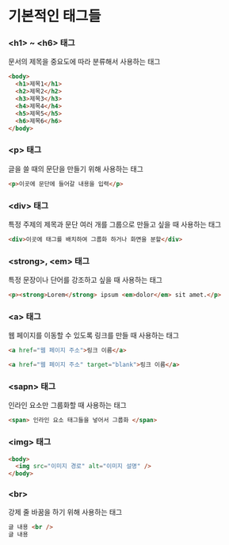 # 기본적인 태그들

### **\<h1> ~ \<h6> 태그**

문서의 제목을 중요도에 따라 분류해서 사용하는 태그

```html
<body>
  <h1>제목1</h1>
  <h2>제목2</h2>
  <h3>제목3</h3>
  <h4>제목4</h4>
  <h5>제목5</h5>
  <h6>제목6</h6>
</body>
```

### **\<p> 태그**

글을 쓸 때의 문단을 만들기 위해 사용하는 태그

```html
<p>이곳에 문단에 들어갈 내용을 입력</p>
```

### **\<div> 태그**

특정 주제의 제목과 문단 여러 개를 그룹으로 만들고 싶을 때 사용하는 태그

```html
<div>이곳에 태그를 배치하여 그룹화 하거나 화면을 분할</div>
```

### **\<strong>, \<em> 태그**

특정 문장이나 단어를 강조하고 싶을 때 사용하는 태그

```html
<p><strong>Lorem</strong> ipsum <em>dolor</em> sit amet.</p>
```

### **\<a> 태그**

웹 페이지를 이동할 수 있도록 링크를 만들 때 사용하는 태그

```html
<a href="웹 페이지 주소">링크 이름</a>

<a href="웹 페이지 주소" target="blank">링크 이름</a>
```

### **\<sapn> 태그**

인라인 요소만 그룹화할 때 사용하는 태그

```html
<span> 인라인 요소 태그들을 넣어서 그룹화 </span>
```

### **\<img> 태그**

```html
<body>
  <img src="이미지 경로" alt="이미지 설명" />
</body>
```

### **\<br>**

강제 줄 바꿈을 하기 위해 사용하는 태그

```html
글 내용 <br />
글 내용
```
